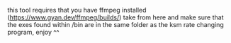 this tool requires that you have ffmpeg installed (https://www.gyan.dev/ffmpeg/builds/) take from here and make sure that the exes found within /bin are in the same folder as the ksm rate changing program, enjoy ^^
